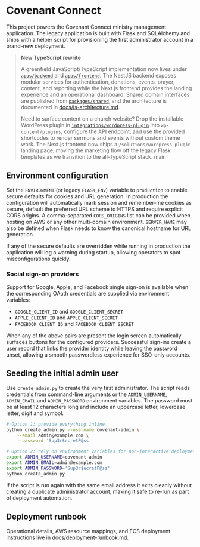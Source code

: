 # Covenant Connect

This project powers the Covenant Connect ministry management application.  The
legacy application is built with Flask and SQLAlchemy and ships with a helper
script for provisioning the first administrator account in a brand-new
deployment.

> **New TypeScript rewrite**
>
> A greenfield JavaScript/TypeScript implementation now lives under
> [`apps/backend`](apps/backend) and [`apps/frontend`](apps/frontend). The NestJS
> backend exposes modular services for authentication, donations, events,
> prayer, content, and reporting while the Next.js frontend provides the
> landing experience and an operational dashboard. Shared domain interfaces are
> published from [`packages/shared`](packages/shared), and the architecture is
> documented in [docs/js-architecture.md](docs/js-architecture.md).
>
> Need to surface content on a church website? Drop the installable WordPress
> plugin in [`integrations/wordpress-plugin`](integrations/wordpress-plugin)
> into `wp-content/plugins`, configure the API endpoint, and use the provided
> shortcodes to render sermons and events without custom theme work.
> The Next.js frontend now ships a `/solutions/wordpress-plugin` landing page,
> moving the marketing flow off the legacy Flask templates as we transition to
> the all-TypeScript stack.
     main

## Environment configuration

Set the ``ENVIRONMENT`` (or legacy ``FLASK_ENV``) variable to ``production`` to
enable secure defaults for cookies and URL generation.  In production the
configuration will automatically mark session and remember-me cookies as secure,
default the preferred URL scheme to HTTPS and require explicit CORS origins.  A
comma-separated ``CORS_ORIGINS`` list can be provided when hosting on AWS or any
other multi-domain environment.  ``SERVER_NAME`` may also be defined when Flask
needs to know the canonical hostname for URL generation.

If any of the secure defaults are overridden while running in production the
application will log a warning during startup, allowing operators to spot
misconfigurations quickly.

### Social sign-on providers

Support for Google, Apple, and Facebook single sign-on is available when the
corresponding OAuth credentials are supplied via environment variables:

* ``GOOGLE_CLIENT_ID`` and ``GOOGLE_CLIENT_SECRET``
* ``APPLE_CLIENT_ID`` and ``APPLE_CLIENT_SECRET``
* ``FACEBOOK_CLIENT_ID`` and ``FACEBOOK_CLIENT_SECRET``

When any of the above pairs are present the login screen automatically surfaces
buttons for the configured providers.  Successful sign-ins create a user record
that links the provider identity while leaving the password unset, allowing a
smooth passwordless experience for SSO-only accounts.

## Seeding the initial admin user

Use ``create_admin.py`` to create the very first administrator.  The script
reads credentials from command-line arguments or the ``ADMIN_USERNAME``,
``ADMIN_EMAIL`` and ``ADMIN_PASSWORD`` environment variables.  The password must
be at least 12 characters long and include an uppercase letter, lowercase
letter, digit and symbol.

```bash
# Option 1: provide everything inline
python create_admin.py --username covenant-admin \
    --email admin@example.com \
    --password 'Sup3r$ecretP@ss'

# Option 2: rely on environment variables for non-interactive deployments
export ADMIN_USERNAME=covenant-admin
export ADMIN_EMAIL=admin@example.com
export ADMIN_PASSWORD='Sup3r$ecretP@ss'
python create_admin.py
```

If the script is run again with the same email address it exits cleanly without
creating a duplicate administrator account, making it safe to re-run as part of
deployment automation.

## Deployment runbook

Operational details, AWS resource mappings, and ECS deployment instructions live in [docs/deployment-runbook.md](docs/deployment-runbook.md).

